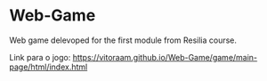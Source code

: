 # Web-Game
 Web game delevoped for the first module from Resilia course.

Link para o jogo:
https://vitoraam.github.io/Web-Game/game/main-page/html/index.html
